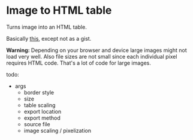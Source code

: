 # Image to HTML table
 Turns image into an HTML table.

Basically [this](https://gist.github.com/TheFel0x/1623c8b0f56fbde4dd6152f41fc41b62), except not as a gist.

**Warning:** Depending on your browser and device large images might not load very well. Also file sizes are not small since each individual pixel requires HTML code. That's a lot of code for large images.


todo:
* args
  * border style
  * size
  * table scaling
  * export location
  * export method
  * source file
  * image scaling / pixelization
